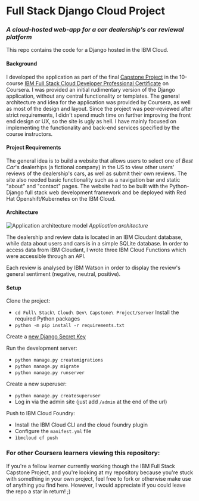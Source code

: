 # Full Stack Django Cloud  Project
### _A cloud-hosted web-app for a car dealership's car reviewal platform_

This repo contains the code for a Django hosted in the IBM Cloud. 

#### Background
I developed the application as part of the final [Capstone Project](https://www.coursera.org/learn/ibm-cloud-native-full-stack-development-capstone?specialization=ibm-full-stack-cloud-developer) in the 10-course [IBM Full Stack Cloud Developer Professional Certificate](https://www.coursera.org/professional-certificates/ibm-full-stack-cloud-developer) on Coursera. I was provided an initial rudimentary version of the Django application, without 
any central functionality or templates. The general architecture and idea for the application was provided by Coursera, as well as most of the design and layout. 
Since the project was peer-reviewed after strict requirements, I didn't spend much time on further improving the front end design or UX, so the site is ugly as hell. I have mainly focused on implementing the functionality and back-end services specified by the course instructors. 

#### Project Requirements
The general idea is to build a website that allows users to select one of *Best Car*'s dealerhips (a fictional company) in the US to view other users' reviews of the dealership's cars, as well as submit their own reviews. The site also needed basic functionality such as a navigation bar and static "about" and "contact" pages. The website had to be built with the Python-Django full stack web development framework and be deployed with Red Hat Openshift/Kubernetes on the IBM Cloud.

#### Architecture
![Application architecture model](capstone-project-model.png)
_Application architecture_

The dealership and review data is located in an IBM Cloudant database, while data about users and cars is in a simple SQLite database. In order to access data from IBM Cloudant, I wrote three IBM Cloud Functions which were accessible through an API. 

Each review is analysed by IBM Watson in order to display the review's general sentiment (negative, neutral, positive). 

#### Setup 
Clone the project:
- ```cd Full\ Stack\ Cloud\ Dev\ Capstone\ Project/server```
Install the required Python packages
- ```python -m pip install -r requirements.txt```

Create a [new Django Secret Key](https://humberto.io/blog/tldr-generate-django-secret-key/) 

Run the development server: </br>
- ```python manage.py createmigrations```
- ```python manage.py migrate```
- ```python manage.py runserver```

Create a new superuser:
- ```python manage.py createsuperuser```
- Log in via the admin site (just add `/admin` at the end of the url)

Push to IBM Cloud Foundry:
- Install the IBM Cloud CLI and the cloud foundry plugin
- Configure the `manifest.yml` file
- `ìbmcloud cf push`


### For other Coursera learners viewing this repository:
If you're a fellow learner currently working though the IBM Full Stack Capstone Project, and you're looking at my repository because you're stuck with something in your own project, feel free to fork or otherwise make use of anything you find here. However, I would appreciate if you could leave the repo a star in return! ;)

